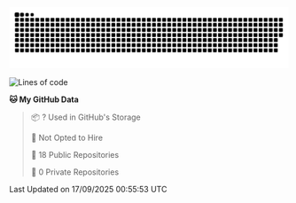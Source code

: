 
<!--
<div>
    <a href="https://github.com/technologiespro">
        <img height="180em" src="https://github-readme-stats.vercel.app/api?username=technologiespro&show_icons=true&theme=prussian&include_all_commits=true&count_private=true"/>
        <img height="180em" src="https://github-readme-stats.vercel.app/api/top-langs/?username=technologiespro&layout=compact&langs_count=7&theme=prussian"/>
    </a>
</div>
-->


![snake animation](https://github.com/idrive106/idrive106/blob/main/.idea/github-snake-dark.svg?color_snake=orange&color_dots=#575757,#74cc8f,#44a662,#228240,#065e21)



<!--START_SECTION:waka-->
![Lines of code](https://img.shields.io/badge/From%20Hello%20World%20I%27ve%20Written-16.0%20thousand%20lines%20of%20code-blue)

**🐱 My GitHub Data** 

> 📦 ? Used in GitHub's Storage 
 > 
> 🚫 Not Opted to Hire
 > 
> 📜 18 Public Repositories 
 > 
> 🔑 0 Private Repositories 
 > 

 Last Updated on 17/09/2025 00:55:53 UTC
<!--END_SECTION:waka-->










